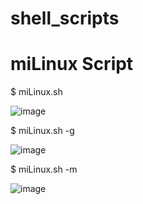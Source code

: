 # shell_scripts
# miLinux Script

$ miLinux.sh

![image](https://github.com/ZaaraouiHosn-Y/shell_scripts/assets/86828776/89833141-3d91-4267-a582-bcaae2f82e53)

$ miLinux.sh -g

![image](https://github.com/ZaaraouiHosn-Y/shell_scripts/assets/86828776/80f37891-1149-42b7-852f-55158f7196b4)

$ miLinux.sh -m

![image](https://github.com/ZaaraouiHosn-Y/shell_scripts/assets/86828776/8965f88a-c9ec-4623-8a8b-b267fad83b1d)

